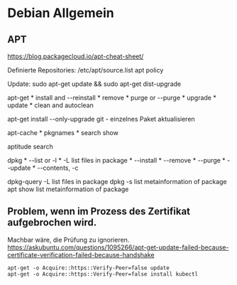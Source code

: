 # Debian Allgemein

## APT

https://blog.packagecloud.io/apt-cheat-sheet/

Definierte Repositories:
    /etc/apt/source.list
    apt policy

Update:
    sudo apt-get update && sudo apt-get dist-upgrade

apt-get
    * install and --reinstall
    * remove
    * purge or --purge
    * upgrade
    * update
    * clean and autoclean

apt-get install --only-upgrade git  - einzelnes Paket aktualisieren

apt-cache
    * pkgnames
    * search show

aptitude search <package>


dpkg
    * --list or -l 
    * -L                    list files in package
    * --install
    * --remove
    * --purge
    * --update
    * --contents, -c <debfile>

dpkg-query -L <package>   list files in package
dpkg -s <package>         list metainformation of package
apt show <package>        list metainformation of package


## Problem, wenn im Prozess des Zertifikat aufgebrochen wird. 

Machbar wäre, die Prüfung zu ignorieren. 
https://askubuntu.com/questions/1095266/apt-get-update-failed-because-certificate-verification-failed-because-handshake

```
apt-get -o Acquire::https::Verify-Peer=false update
apt-get -o Acquire::https::Verify-Peer=false install kubectl
```
